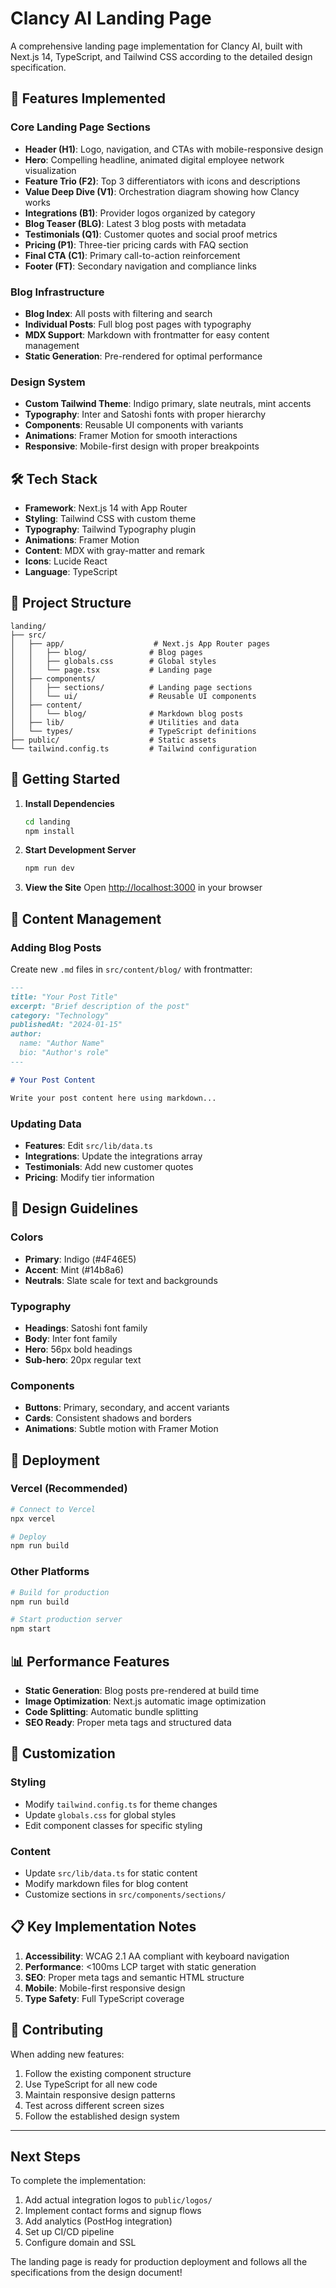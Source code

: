 # Clancy AI Landing Page

A comprehensive landing page implementation for Clancy AI, built with Next.js 14, TypeScript, and Tailwind CSS according to the detailed design specification.

## 🚀 Features Implemented

### Core Landing Page Sections

- **Header (H1)**: Logo, navigation, and CTAs with mobile-responsive design
- **Hero**: Compelling headline, animated digital employee network visualization
- **Feature Trio (F2)**: Top 3 differentiators with icons and descriptions
- **Value Deep Dive (V1)**: Orchestration diagram showing how Clancy works
- **Integrations (B1)**: Provider logos organized by category
- **Blog Teaser (BLG)**: Latest 3 blog posts with metadata
- **Testimonials (Q1)**: Customer quotes and social proof metrics
- **Pricing (P1)**: Three-tier pricing cards with FAQ section
- **Final CTA (C1)**: Primary call-to-action reinforcement
- **Footer (FT)**: Secondary navigation and compliance links

### Blog Infrastructure

- **Blog Index**: All posts with filtering and search
- **Individual Posts**: Full blog post pages with typography
- **MDX Support**: Markdown with frontmatter for easy content management
- **Static Generation**: Pre-rendered for optimal performance

### Design System

- **Custom Tailwind Theme**: Indigo primary, slate neutrals, mint accents
- **Typography**: Inter and Satoshi fonts with proper hierarchy
- **Components**: Reusable UI components with variants
- **Animations**: Framer Motion for smooth interactions
- **Responsive**: Mobile-first design with proper breakpoints

## 🛠 Tech Stack

- **Framework**: Next.js 14 with App Router
- **Styling**: Tailwind CSS with custom theme
- **Typography**: Tailwind Typography plugin
- **Animations**: Framer Motion
- **Content**: MDX with gray-matter and remark
- **Icons**: Lucide React
- **Language**: TypeScript

## 📁 Project Structure

```
landing/
├── src/
│   ├── app/                    # Next.js App Router pages
│   │   ├── blog/              # Blog pages
│   │   ├── globals.css        # Global styles
│   │   └── page.tsx           # Landing page
│   ├── components/
│   │   ├── sections/          # Landing page sections
│   │   └── ui/                # Reusable UI components
│   ├── content/
│   │   └── blog/              # Markdown blog posts
│   ├── lib/                   # Utilities and data
│   └── types/                 # TypeScript definitions
├── public/                    # Static assets
└── tailwind.config.ts         # Tailwind configuration
```

## 🚦 Getting Started

1. **Install Dependencies**

   ```bash
   cd landing
   npm install
   ```

2. **Start Development Server**

   ```bash
   npm run dev
   ```

3. **View the Site**
   Open [http://localhost:3000](http://localhost:3000) in your browser

## 📝 Content Management

### Adding Blog Posts

Create new `.md` files in `src/content/blog/` with frontmatter:

```markdown
---
title: "Your Post Title"
excerpt: "Brief description of the post"
category: "Technology"
publishedAt: "2024-01-15"
author:
  name: "Author Name"
  bio: "Author's role"
---

# Your Post Content

Write your post content here using markdown...
```

### Updating Data

- **Features**: Edit `src/lib/data.ts`
- **Integrations**: Update the integrations array
- **Testimonials**: Add new customer quotes
- **Pricing**: Modify tier information

## 🎨 Design Guidelines

### Colors

- **Primary**: Indigo (#4F46E5)
- **Accent**: Mint (#14b8a6)
- **Neutrals**: Slate scale for text and backgrounds

### Typography

- **Headings**: Satoshi font family
- **Body**: Inter font family
- **Hero**: 56px bold headings
- **Sub-hero**: 20px regular text

### Components

- **Buttons**: Primary, secondary, and accent variants
- **Cards**: Consistent shadows and borders
- **Animations**: Subtle motion with Framer Motion

## 🚢 Deployment

### Vercel (Recommended)

```bash
# Connect to Vercel
npx vercel

# Deploy
npm run build
```

### Other Platforms

```bash
# Build for production
npm run build

# Start production server
npm start
```

## 📊 Performance Features

- **Static Generation**: Blog posts pre-rendered at build time
- **Image Optimization**: Next.js automatic image optimization
- **Code Splitting**: Automatic bundle splitting
- **SEO Ready**: Proper meta tags and structured data

## 🔧 Customization

### Styling

- Modify `tailwind.config.ts` for theme changes
- Update `globals.css` for global styles
- Edit component classes for specific styling

### Content

- Update `src/lib/data.ts` for static content
- Modify markdown files for blog content
- Customize sections in `src/components/sections/`

## 📋 Key Implementation Notes

1. **Accessibility**: WCAG 2.1 AA compliant with keyboard navigation
2. **Performance**: <100ms LCP target with static generation
3. **SEO**: Proper meta tags and semantic HTML structure
4. **Mobile**: Mobile-first responsive design
5. **Type Safety**: Full TypeScript coverage

## 🤝 Contributing

When adding new features:

1. Follow the existing component structure
2. Use TypeScript for all new code
3. Maintain responsive design patterns
4. Test across different screen sizes
5. Follow the established design system

---

## Next Steps

To complete the implementation:

1. Add actual integration logos to `public/logos/`
2. Implement contact forms and signup flows
3. Add analytics (PostHog integration)
4. Set up CI/CD pipeline
5. Configure domain and SSL

The landing page is ready for production deployment and follows all the specifications from the design document!
